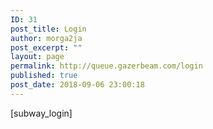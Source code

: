 ```yaml
---
ID: 31
post_title: Login
author: morga2ja
post_excerpt: ""
layout: page
permalink: http://queue.gazerbeam.com/login
published: true
post_date: 2018-09-06 23:00:18
---
```

[subway_login]